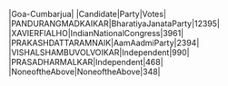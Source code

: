  
|Goa-Cumbarjua|
|Candidate|Party|Votes|
|PANDURANGMADKAIKAR|BharatiyaJanataParty|12395|
|XAVIERFIALHO|IndianNationalCongress|3961|
|PRAKASHDATTARAMNAIK|AamAadmiParty|2394|
|VISHALSHAMBUVOLVOIKAR|Independent|990|
|PRASADHARMALKAR|Independent|468|
|NoneoftheAbove|NoneoftheAbove|348|
